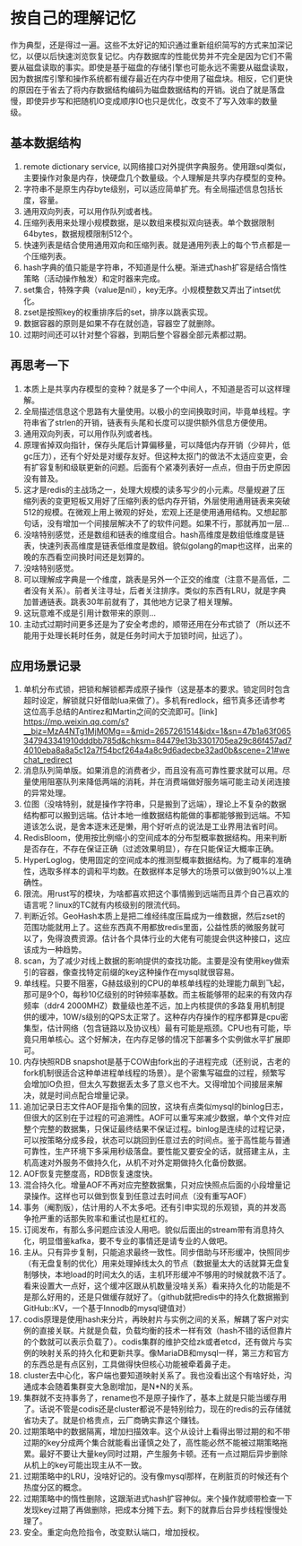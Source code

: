 # 按自己的理解记忆

作为典型，还是得过一遍。这些不太好记的知识通过重新组织简写的方式来加深记忆，以便以后快速浏览恢复记忆。内存数据库的性能优势并不完全是因为它们不需要从磁盘读取的事实。即使是基于磁盘的存储引擎也可能永远不需要从磁盘读取，因为数据库引擎和操作系统都有缓存最近在内存中使用了磁盘块。相反，它们更快的原因在于省去了将内存数据结构编码为磁盘数据结构的开销。说白了就是落盘慢，即使异步写和把随机IO变成顺序IO也只是优化，改变不了写入效率的数量级。

## 基本数据结构

1. remote dictionary service, 以网络接口对外提供字典服务。使用跟sql类似，主要操作对象是内存，快硬盘几个数量级。个人理解是共享内存模型的变种。
2. 字符串不是原生内存byte级别，可以适应简单扩充。有全局描述信息包括长度，容量。
3. 通用双向列表，可以用作队列或者栈。
4. 压缩列表用来处理小规模数据，是以数组来模拟双向链表。单个数据限制64bytes，数据规模限制512个。
5. 快速列表是结合使用通用双向和压缩列表。就是通用列表上的每个节点都是一个压缩列表。
6. hash字典的值只能是字符串，不知道是什么梗。渐进式hash扩容是结合惰性策略（活动操作触发）和定时器来完成。
7. set集合，特殊字典（value是nil），key无序。小规模整数又弄出了intset优化。
8. zset是按照key的权重排序后的set，排序以跳表实现。
9. 数据容器的原则是如果不存在就创造，容器空了就删除。
10. 过期时间还可以针对整个容器，到期后整个容器全部元素都过期。

## 再思考一下

1. 本质上是共享内存模型的变种？就是多了一个中间人，不知道是否可以这样理解。
2. 全局描述信息这个思路有大量使用。以极小的空间换取时间，毕竟单线程。字符串省了strlen的开销，链表有头尾和长度可以提供额外信息方便使用。
3. 通用双向列表，可以用作队列或者栈。
4. 原理省掉双向指针，保存头尾后计算偏移量，可以降低内存开销（少碎片，低gc压力），还有个好处是对缓存友好。但这种太抠门的做法不太适应变更，会有扩容复制和级联更新的问题。后面有个紧凑列表好一点点，但由于历史原因没有普及。
5. 这才是redis的主战场之一，处理大规模的读多写少的小元素。尽量规避了压缩列表的变更短板又用好了压缩列表的低内存开销，外层使用通用链表来突破512的规模。在微观上用上微观的好处，宏观上还是使用通用结构。又想起那句话，没有增加一个间接层解决不了的软件问题。如果不行，那就再加一层...
6. 没啥特别感觉，还是数组和链表的维度组合。hash高维度是数组低维度是链表，快速列表高维度是链表低维度是数组。貌似golang的map也这样，出来的晚的东西看空间换时间还是划算的。
7. 没啥特别感觉。
8. 可以理解成字典是一个维度，跳表是另外一个正交的维度（注意不是高低，二者没有关系）。前者关注寻址，后者关注排序。类似的东西有LRU，就是字典加普通链表。跳表30年前就有了，其他地方记录了相关理解。
9. 这玩意难不成是引用计数带来的原则...
10. 主动式过期时间更多还是为了安全考虑的，顺带还用在分布式锁了（所以还不能用于处理长耗时任务，就是任务时间大于加锁时间，扯远了）。

## 应用场景记录

1. 单机分布式锁，把锁和解锁都弄成原子操作（这是基本的要求。锁定同时包含超时设定，解锁就只好借助lua来做了）。多机有redlock，细节真多还请参考这位高手总结的Antirez和Martin之间的交流即可。[link] https://mp.weixin.qq.com/s?__biz=MzA4NTg1MjM0Mg==&mid=2657261514&idx=1&sn=47b1a63f065347943341910dddbb785d&chksm=84479e13b3301705ea29c86f457ad74010eba8a8a5c12a7f54bcf264a4a8c9d6adecbe32ad0b&scene=21#wechat_redirect
2. 消息队列简单版。如果消息的消费者少，而且没有高可靠性要求就可以用。尽量使用阻塞队列来降低两端的消耗，并在消费端做好服务端可能主动关闭连接的异常处理。
3. 位图（没啥特别，就是操作字符串，只是搬到了远端），理论上不复杂的数据结构都可以搬到远端。估计本地一维数据结构能做的事都能够搬到远端。不知道该怎么说，是舍本逐末还是懒，用个好听点的说法是工业界用法省时间。
4. RedisBloom，使用按比例缩小的空间成本的分布型概率数据结构。用来判断是否存在，不存在保证正确（过滤效果明显），存在只能保证大概率正确。
5. HyperLoglog，使用固定的空间成本的推测型概率数据结构。为了概率的准确性，选取多样本的调和平均数。在数据样本足够大的场景可以做到90%以上准确性。
6. 限流。用rust写的模块，为啥都喜欢把这个事情搬到远端而且弄个自己喜欢的语言呢？linux的TC就有内核级别的限流代码。
7. 判断近邻。GeoHash本质上是把二维经纬度压扁成为一维数据，然后zset的范围功能就用上了。这些东西真不用都放redis里面，公益性质的微服务就可以了，免得浪费资源。估计各个具体行业的大佬有可能提会供这种接口，这应该成为一种趋势。
8. scan，为了减少对线上数据的影响提供的查找功能。主要是没有使用key做索引的容器，像查找特定前缀的key这种操作在mysql就很容易。
9. 单线程。只要不阻塞，G赫兹级别的CPU的单核单线程的处理能力飙到飞起，那可是9个0，每秒10亿级别的时钟频率基数。而主板能够带的起来的有效内存频率（ddr4 2000MHZ）数量级也差不远，加上内核提供的多路复用机制提供的缓冲，10W/s级别的QPS太正常了。这种存内存操作的程序都算是cpu密集型，估计网络（包含链路以及协议栈）最有可能是瓶颈。CPU也有可能，毕竟只用单核心。这个好解决，在内存足够的情况下部署多个实例做水平扩展即可。
10. 内存快照RDB snapshot是基于COW由fork出的子进程完成（还别说，古老的fork机制很适合这种单进程单线程的场景）。是个密集写磁盘的过程，频繁写会增加IO负担，但太久写数据丢太多了意义也不大。又得增加个间接层来解决，就是时间点配合增量记录。
11. 追加记录日志文件AOF是指令集的回放，这块有点类似mysql的binlog日志，但很大的区别在于过程的可追溯性。AOF可以重写来减少数据，单个文件对应整个完整的数据集，只保证最终结果不保证过程。binlog是连续的过程记录，可以按策略分成多段，状态可以跳回到任意过去的时间点。鉴于高性能与普通可靠性，生产环境下多采用秒级落盘。要性能又要安全的话，就搭建主从，主机高速对外服务不做持久化，从机不对外定期做持久化备份数据。
12. AOF恢复完整度高，RDB恢复速度快。
13. 混合持久化。增量AOF不再对应完整数据集，只对应快照点后面的小段增量记录操作。这样也可以做到恢复到任意过去时间点（没有重写AOF）
14. 事务（阉割版），估计用的人不太多吧。还有引申实现的乐观锁，真的并发高争抢严重的话那失败率和重试也是杠杠的。
15. 订阅发布，有那么多问题应该没人用吧。貌似后面出的stream带有消息持久化，明显借鉴kafka，要不专业的事情还是请专业的人做吧。
16. 主从。只有异步复制，只能追求最终一致性。同步借助与环形缓冲，快照同步（有无盘复制的优化）用来处理掉线太久的节点（数据量太大的话就算无盘复制够快，本地load的时间太久的话，主机环形缓冲不够用的时候就救不活了。看来设置大一点好，这个缓冲区跟从机数量没啥关系）看来持久化的功能是不是那么好用的，还是只做缓存就好了。（github就把redis中的持久化数据搬到GitHub::KV，一个基于Innodb的mysql键值对）
17. codis原理是使用hash来分片，再映射片与实例之间的关系，解耦了客户对实例的直接关联。片就是负载，负载均衡的技术一样有效（hash不错的话但靠片的个数就可以表示负载了）。codis集群的维护交给zk或者etcd，还有做片与实例的映射关系的持久化和更新共享。像MariaDB和mysql一样，第三方和官方的东西总是有点区别，工具做得快但核心功能被牵着鼻子走。
18. cluster去中心化，客户端也要知道映射关系了。我也没看出这个有啥好处，沟通成本会随着集群变大急剧增加，是N*N的关系。
19. 集群就不支持事务了，rename也不是原子操作了，基本上就是只能当缓存用了。话说不管是codis还是cluster都说不是特别给力，现在的redis的云存储就省功夫了。就是价格贵点，云厂商确实靠这个赚钱。
20. 过期策略中的数据隔离，增加扫描效率。这个从设计上看得出带过期的和不带过期的key分成两个集合就能看出谨慎之处了，高性能必然不能被过期策略拖累。最好不要让大量key同时过期，产生服务卡顿。还有一点过期后异步删除从机上的key可能出现主从不一致。
21. 过期策略中的LRU，没啥好记的。没有像mysql那样，在刷脏页的时候还有个热度分区的概念。
22. 过期策略中的惰性删除，这跟渐进式hash扩容神似。来个操作就顺带检查一下发现key过期了再做删除，把成本分摊下去。剩下的就靠后台异步线程慢慢处理了。
23. 安全。重定向危险指令，改变默认端口，增加授权。
